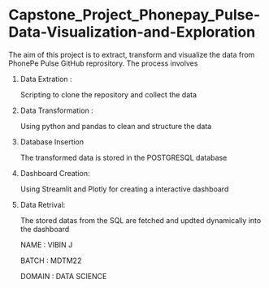 # Capstone_Project_Phonepay_Pulse-Data-Visualization-and-Exploration

The aim of this project is to extract, transform and visualize the data from PhonePe Pulse GitHub reprository. The process involves

1. Data Extration :
    
    Scripting to clone the repository and collect the data

2. Data Transformation :

   Using python and pandas to clean and structure the data

3. Database Insertion

   The transformed data is stored in the  POSTGRESQL database

4. Dashboard Creation:

    Using Streamlit and Plotly for creating a interactive dashboard

5.  Data Retrival:

    The stored datas from the SQL are fetched and updted dynamically into the dashboard


    NAME : VIBIN J

    BATCH : MDTM22

    DOMAIN : DATA SCIENCE

   
